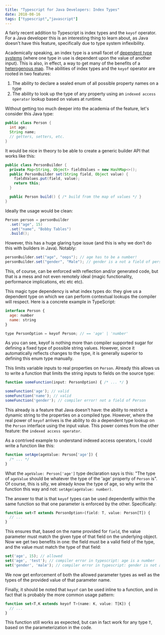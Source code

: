 ```yaml
---
title: "Typescript for Java Developers: Index Types"
date: 2018-08-16
tags: ["typescript","javascript"]
---
```


A fairly recent addition to Typescript is index types and the `keyof` operator. For a Java developer this is an interesting thing to learn about, as Java doesn't have this feature, specifically due to type system inflexibility.

<!-- more -->

Academically speaking, an index type is a small facet of [dependent type systems](https://en.wikipedia.org/wiki/Dependent_type) (where one type in use is dependent upon the value of another input). This is also, in effect, a way to get many of the benefits of a [heterogenous map](https://wiki.haskell.org/Heterogenous_collections). The abilities of index types and the `keyof` operator are rooted in two features:

1. The ability to declare a sealed enum of all possible property names on a type
1. The ability to look up the type of any property using an `indexed access operator` lookup based on values at runtime.

Without getting too much deeper into the academia of the feature, let's consider this Java type:

```java
public class Person {
  int age;
  String name;
  // getters, setters, etc.
}
```

It would be nice in theory to be able to create a generic builder API that works like this:

```java
public class PersonBuilder {
  private Map<String, Object> fieldValues = new HashMap<>();
  public PersonBuilder set(String field, Object value) {
    fieldValues.put(field, value);
    return this;
  }

  public Person build() { /* build from the map of values */ }
}
```

Ideally the usage would be clean:

```java
Person person = personBuilder
  .set("age", 15)
  .set("name", "Bobby Tables")
  .build();
```

However, this has a huge glaring type issue (and this is why we don't do this with builders in Java). Notably:

```java
personBuilder.set("age", "oops"); // age has to be a number!
personBuilder.set("gender", "Male"); // gender is a not a field of person!
```

This, of course, can be enforced with reflection and/or generated code, but that is a mess and not even remotely ideal (magic functionality, performance implications, etc etc etc).

This magic type dependency is what index types do: they give us a dependent type on which we can perform contextual lookups the compiler will respect. Here is a concrete example in TypeScript:

```javascript
interface Person {
  age: number
  name: string
}

type PersonOption = keyof Person; // == 'age' | 'number'
```

As you can see, keyof is nothing more than compiler supported sugar for defining a fixed type of possible string values. However, since it automatically reflects changes to the type, it is generally superior to defining this enum type manually.

This limits variable inputs to real properties on `Person`. Already this allows us to write a function that limits the string inputs to fields on the source type:

```javascript
function someFunction(input: PersonOption) { /* ... */ }

someFunction('age'); // valid
someFunction('name'); // valid
someFunction('gender'); // compiler error! not a field of Person
```

This already is a feature that Java doesn't have: the ability to restrict a dynamic string to the properties on a compiled type. However, where the real power of `keyof` arrives is the ability to do a dependent type lookup on the `Person` interface using the input value. This power comes from the other feature: the `indexed access operator`.

As a contrived example to understand indexed access operators, I could write a function like this:

```javascript
function setAge(ageValue: Person['age']) {
  /* ... */
}
```

What the `ageValue: Person['age']` type declaration says is this: "The type of `ageValue` should be whatever the type of the 'age' property of `Person` is". Of course, this is silly, we already know the type of age, so why write the function this way and not: `setAge(ageValue: number)`.

The answer to that is that `keyof` types can be used dependently within the same function so that one parameter is enforced by the other. Specifically:

```javascript
function set<T extends PersonOption>(field: T, value: Person[T]) {
  // ...
}
```

This ensures that, based on the name provided for `field`, the value parameter must match the given type of that field on the underlying object. Now we get two benefits in one: the field must be a valid field of the type, and the value must match the type of that field:

```javascript
set('age', 15); // allowed
set('age', 'test'); // compiler error in typescript: age is a number
set('gender', 'male'); // compiler error in typescript: gender is not a field of Person
```

We now get enforcement of both the allowed parameter types as well as the types of the provided value of that parameter name.

Finally, it should be noted that `keyof` can be used inline to a function, and in fact that is probably the more common usage pattern:

```javascript
function set<T,K extends keyof T>(name: K, value: T[K]) {
  // ...
}
```

This function still works as expected, but can in fact work for any type `T`, based on the parameterization in the code.
